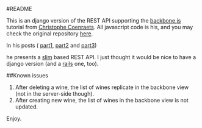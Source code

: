 #README

This is an django version of the REST API supporting the [backbone.js](http://documentcloud.github.com/backbone/) tutorial from [Christophe Coenraets](https://github.com/ccoenraets). All javascript code is his, and you may check the original repository [here](https://github.com/ccoenraets/backbone-cellar).

In his posts (
[part1](http://coenraets.org/blog/2011/12/backbone-js-wine-cellar-tutorial-part-1-getting-started/), [part2](http://coenraets.org/blog/2011/12/backbone-js-wine-cellar-tutorial-%E2%80%94-part-2-crud/) and [part3](http://coenraets.org/blog/2011/12/backbone-js-wine-cellar-tutorial-%E2%80%94-part-3-deep-linking-and-application-states/)) 

he presents a [slim](http://www.slimframework.com/) based REST API. I just thought it would be nice to have a django version (and a [rails](https://github.com/brecke/backbone-cellar-rails) one, too).


##Known issues

1. After deleting a wine, the list of wines replicate in the backbone view (not in the server-side though).
2. After creating new wine, the list of wines in the backbone view is not updated.


Enjoy.